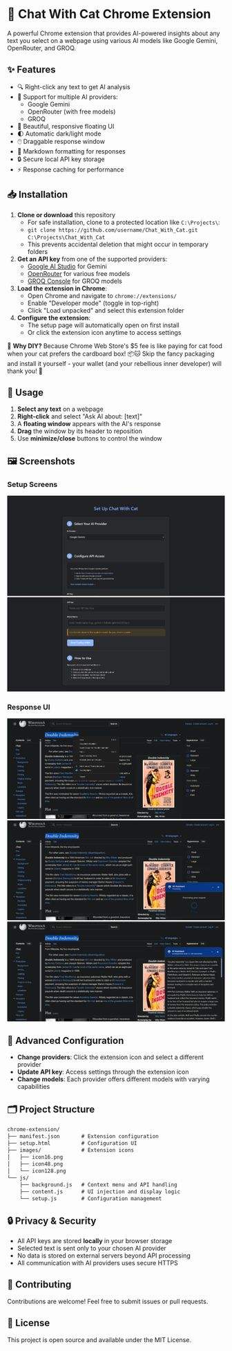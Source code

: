 # 🤖 Chat With Cat Chrome Extension

A powerful Chrome extension that provides AI-powered insights about any text you select on a webpage using various AI models like Google Gemini, OpenRouter, and GROQ.

## ✨ Features

- 🔍 Right-click any text to get AI analysis
- 🔄 Support for multiple AI providers:
  - Google Gemini
  - OpenRouter (with free models)
  - GROQ
- 🎨 Beautiful, responsive floating UI
- 🌓 Automatic dark/light mode
- 🖱️ Draggable response window
- 📝 Markdown formatting for responses
- 🔒 Secure local API key storage
- ⚡ Response caching for performance

## 📥 Installation

1. **Clone or download** this repository
   - For safe installation, clone to a protected location like `C:\Projects\`: 
   - `git clone https://github.com/username/Chat_With_Cat.git C:\Projects\Chat_With_Cat`
   - This prevents accidental deletion that might occur in temporary folders
2. **Get an API key** from one of the supported providers:
   - [Google AI Studio](https://makersuite.google.com/app/apikey) for Gemini
   - [OpenRouter](https://openrouter.ai/keys) for various free models
   - [GROQ Console](https://console.groq.com/keys) for GROQ models
3. **Load the extension in Chrome**:
   - Open Chrome and navigate to `chrome://extensions/`
   - Enable "Developer mode" (toggle in top-right)
   - Click "Load unpacked" and select this extension folder
4. **Configure the extension**:
   - The setup page will automatically open on first install
   - Or click the extension icon anytime to access settings

🤑 **Why DIY?** Because Chrome Web Store's $5 fee is like paying for cat food when your cat prefers the cardboard box! 📦🐱 Skip the fancy packaging and install it yourself - your wallet (and your rebellious inner developer) will thank you! 💸

## 🚀 Usage

1. **Select any text** on a webpage
2. **Right-click** and select "Ask AI about: [text]" 
3. A **floating window** appears with the AI's response
4. **Drag** the window by its header to reposition
5. Use **minimize/close** buttons to control the window

## 🖼️ Screenshots

### Setup Screens
![Setup Screen 1](images/screenshots/Setup_1.png)
![Setup Screen 2](images/screenshots/Setup_2.png)

### Response UI
![Response Example 1](images/screenshots/Responce_1.png)
![Response Example 2](images/screenshots/Responce_2.png)
![Response Example 3](images/screenshots/Responce_3.png)

## 🔧 Advanced Configuration

- **Change providers**: Click the extension icon and select a different provider
- **Update API key**: Access settings through the extension icon
- **Change models**: Each provider offers different models with varying capabilities

## 🗂️ Project Structure

```
chrome-extension/
├── manifest.json       # Extension configuration
├── setup.html          # Configuration UI 
├── images/             # Extension icons
│   ├── icon16.png
│   ├── icon48.png
│   └── icon128.png
└── js/
    ├── background.js   # Context menu and API handling
    ├── content.js      # UI injection and display logic
    └── setup.js        # Configuration management
```

## 🔒 Privacy & Security

- All API keys are stored **locally** in your browser storage
- Selected text is sent only to your chosen AI provider
- No data is stored on external servers beyond API processing
- All communication with AI providers uses secure HTTPS

## 🤝 Contributing

Contributions are welcome! Feel free to submit issues or pull requests.

## 📜 License

This project is open source and available under the MIT License.
